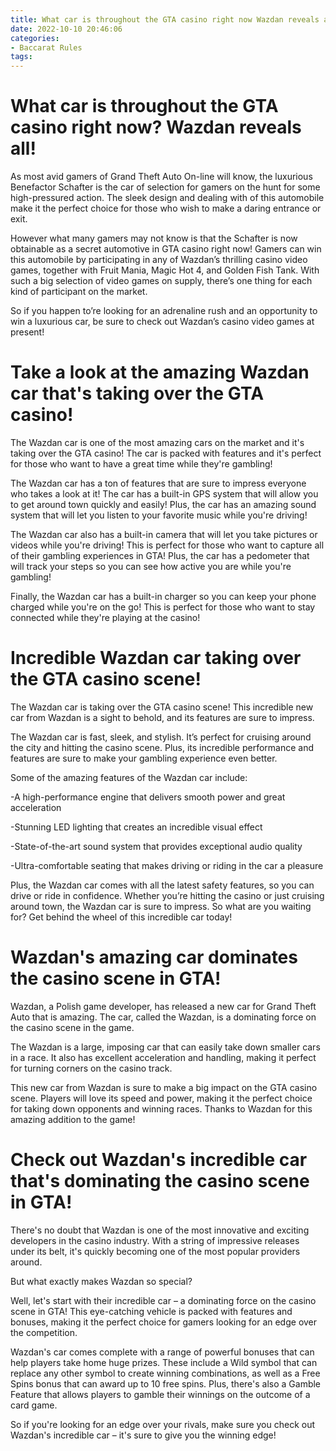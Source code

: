 ```yaml
---
title: What car is throughout the GTA casino right now Wazdan reveals all!
date: 2022-10-10 20:46:06
categories:
- Baccarat Rules
tags:
---
```



#  What car is throughout the GTA casino right now? Wazdan reveals all!

As most avid gamers of Grand Theft Auto On-line will know, the luxurious Benefactor Schafter is the car of selection for gamers on the hunt for some high-pressured action. The sleek design and dealing with of this automobile make it the perfect choice for those who wish to make a daring entrance or exit.

However what many gamers may not know is that the Schafter is now obtainable as a secret automotive in GTA casino right now! Gamers can win this automobile by participating in any of Wazdan’s thrilling casino video games, together with Fruit Mania, Magic Hot 4, and Golden Fish Tank. With such a big selection of video games on supply, there’s one thing for each kind of participant on the market.

So if you happen to’re looking for an adrenaline rush and an opportunity to win a luxurious car, be sure to check out Wazdan’s casino video games at present!

#  Take a look at the amazing Wazdan car that's taking over the GTA casino!

The Wazdan car is one of the most amazing cars on the market and it's taking over the GTA casino! The car is packed with features and it's perfect for those who want to have a great time while they're gambling!

The Wazdan car has a ton of features that are sure to impress everyone who takes a look at it! The car has a built-in GPS system that will allow you to get around town quickly and easily! Plus, the car has an amazing sound system that will let you listen to your favorite music while you're driving!

The Wazdan car also has a built-in camera that will let you take pictures or videos while you're driving! This is perfect for those who want to capture all of their gambling experiences in GTA! Plus, the car has a pedometer that will track your steps so you can see how active you are while you're gambling!

Finally, the Wazdan car has a built-in charger so you can keep your phone charged while you're on the go! This is perfect for those who want to stay connected while they're playing at the casino!

#  Incredible Wazdan car taking over the GTA casino scene!

The Wazdan car is taking over the GTA casino scene! This incredible new car from Wazdan is a sight to behold, and its features are sure to impress.

The Wazdan car is fast, sleek, and stylish. It’s perfect for cruising around the city and hitting the casino scene. Plus, its incredible performance and features are sure to make your gambling experience even better.

Some of the amazing features of the Wazdan car include:

-A high-performance engine that delivers smooth power and great acceleration

-Stunning LED lighting that creates an incredible visual effect

-State-of-the-art sound system that provides exceptional audio quality

-Ultra-comfortable seating that makes driving or riding in the car a pleasure

Plus, the Wazdan car comes with all the latest safety features, so you can drive or ride in confidence. Whether you’re hitting the casino or just cruising around town, the Wazdan car is sure to impress. So what are you waiting for? Get behind the wheel of this incredible car today!

#  Wazdan's amazing car dominates the casino scene in GTA!

Wazdan, a Polish game developer, has released a new car for Grand Theft Auto that is amazing. The car, called the Wazdan, is a dominating force on the casino scene in the game.

The Wazdan is a large, imposing car that can easily take down smaller cars in a race. It also has excellent acceleration and handling, making it perfect for turning corners on the casino track.

This new car from Wazdan is sure to make a big impact on the GTA casino scene. Players will love its speed and power, making it the perfect choice for taking down opponents and winning races. Thanks to Wazdan for this amazing addition to the game!

#  Check out Wazdan's incredible car that's dominating the casino scene in GTA!

There's no doubt that Wazdan is one of the most innovative and exciting developers in the casino industry. With a string of impressive releases under its belt, it's quickly becoming one of the most popular providers around.

But what exactly makes Wazdan so special?

Well, let's start with their incredible car – a dominating force on the casino scene in GTA! This eye-catching vehicle is packed with features and bonuses, making it the perfect choice for gamers looking for an edge over the competition.

Wazdan's car comes complete with a range of powerful bonuses that can help players take home huge prizes. These include a Wild symbol that can replace any other symbol to create winning combinations, as well as a Free Spins bonus that can award up to 10 free spins. Plus, there's also a Gamble Feature that allows players to gamble their winnings on the outcome of a card game.

So if you're looking for an edge over your rivals, make sure you check out Wazdan's incredible car – it's sure to give you the winning edge!
